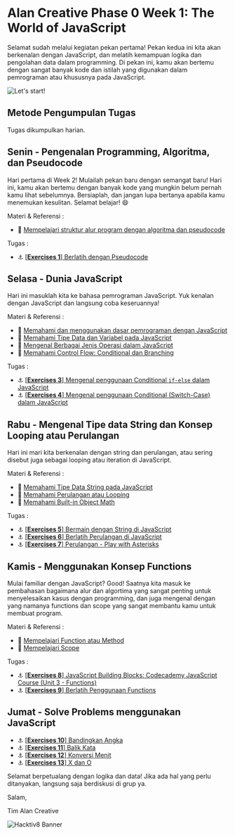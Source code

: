 
# Alan Creative Phase 0 Week 1: The World of JavaScript



Selamat sudah melalui kegiatan pekan pertama! Pekan kedua ini kita akan berkenalan dengan JavaScript,
dan melatih kemampuan logika dan pengolahan data dalam programming. Di pekan ini, kamu akan bertemu dengan sangat banyak kode dan istilah yang digunakan dalam pemrograman atau khususnya pada JavaScript.

![Let's start!](assets/start.png)

## Metode Pengumpulan Tugas

Tugas dikumpulkan harian.


## Senin - Pengenalan Programming, Algoritma, dan Pseudocode
Hari pertama di Week 2! Mulailah pekan baru dengan semangat baru! Hari ini, kamu akan bertemu dengan banyak kode yang mungkin belum pernah kamu lihat sebelumnya. Bersiaplah, dan jangan lupa bertanya apabila kamu menemukan kesulitan. Selamat belajar! :smile:

Materi & Referensi :
- :notebook_with_decorative_cover:
[Mempelajari struktur alur program dengan algoritma dan pseudocode](modules/algorithm-pseudocode.md)

Tugas :

- :anchor:
[[**Exercises 1**] Berlatih dengan Pseudocode](modules/challenge-main-pseudocode.md)

## Selasa - Dunia JavaScript

Hari ini masuklah kita ke bahasa pemrograman JavaScript. Yuk kenalan dengan JavaScript dan langsung coba keseruannya!

Materi & Referensi :
  
- :notebook_with_decorative_cover:
[Memahami dan menggunakan dasar pemrograman dengan JavaScript](modules/js-first-time.md)
- :notebook_with_decorative_cover:
[Memahami Tipe Data dan Variabel pada JavaScript](modules/js-first-time.md#data-type)
- :notebook_with_decorative_cover:
[Mengenal Berbagai Jenis Operasi dalam JavaScript](modules/js-first-time.md#operator)
- :notebook_with_decorative_cover:
[Memahami Control Flow: Conditional dan Branching](modules/js-first-time.md#conditional)

Tugas :

- :anchor:
[[**Exercises 3**] Mengenal penggunaan Conditional `if-else` dalam JavaScript](modules/anchor-menggunakan-if-else.md)
- :anchor:
[[**Exercises 4**] Mengenal penggunaan Conditional (Switch-Case) dalam JavaScript](modules/anchor-switch-case.md)

## Rabu - Mengenal Tipe data String dan Konsep Looping atau Perulangan

Hari ini mari kita berkenalan dengan string dan perulangan, atau sering disebut juga sebagai looping atau iteration di JavaScript.

Materi & Referensi :
- :notebook_with_decorative_cover:
[Memahami Tipe Data String pada JavaScript](modules/js-string-reference.md)
- :notebook_with_decorative_cover:
[Memahami Perulangan atau Looping](modules/js-first-time.md#loopiteration)
- :notebook_with_decorative_cover:
[Memahami Built-in Object Math](modules/math-object-js.md)

Tugas :
- :anchor: [[**Exercises 5**] Bermain dengan String di JavaScript](modules/anchor-main-string.md)
- :anchor: [[**Exercises 6**] Berlatih Perulangan di JavaScript](modules/anchor-main-loop.md)
- :anchor: [[**Exercises 7**] Perulangan - Play with Asterisks](modules/anchor-main-loop-asterisks.md)

## Kamis - Menggunakan Konsep Functions

Mulai familiar dengan JavaScript? Good! Saatnya kita masuk ke pembahasan bagaimana alur dan algortima yang sangat penting untuk menyelesaikan kasus dengan programming, dan juga mengenal dengan yang namanya functions dan scope yang sangat membantu kamu untuk membuat program.

Materi & Referensi :
- :notebook_with_decorative_cover:
[Mempelajari Function atau Method](modules/js-first-time.md#functionmethod)
- :notebook_with_decorative_cover:
[Mempelajari Scope](modules/js-scope.md)

Tugas :

- :anchor:
[[**Exercises 8**] JavaScript Building Blocks: Codecademy JavaScript Course (Unit 3 - Functions)](https://www.codecademy.com/learn/learn-javascript)
- :anchor:
[[**Exercises 9**] Berlatih Penggunaan Functions](modules/anchor-basic-function.md)

## Jumat - Solve Problems menggunakan JavaScript

- :anchor:
[[**Exercises 10**] Bandingkan Angka](/modules/challenge-bandingkan-angka.md)
- :anchor:
[[**Exercises 11**] Balik Kata](/modules/challenge-balik-kata.md)
- :anchor:
[[**Exercises 12**] Konversi Menit](/modules/challenge-konversi-menit.md)
- :anchor:
[[**Exercises 13**] X dan O](/modules/challenge-x-dan-o.md)


Selamat berpetualang dengan logika dan data! Jika ada hal yang perlu ditanyakan, langsung saja berdiskusi di grup ya.

Salam,

Tim Alan Creative

![Hacktiv8 Banner](assets/banner.png)
